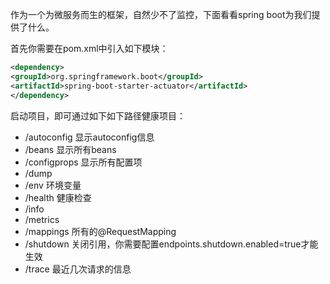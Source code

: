 作为一个为微服务而生的框架，自然少不了监控，下面看看spring boot为我们提供了什么。

首先你需要在pom.xml中引入如下模块：
```xml
<dependency>
<groupId>org.springframework.boot</groupId>
<artifactId>spring-boot-starter-actuator</artifactId>
</dependency>
```
启动项目，即可通过如下如下路径健康项目：
- /autoconfig 显示autoconfig信息
- /beans 显示所有beans
- /configprops 显示所有配置项
- /dump 
- /env 环境变量
- /health 健康检查
- /info 
- /metrics 
- /mappings 所有的@RequestMapping
- /shutdown 关闭引用，你需要配置endpoints.shutdown.enabled=true才能生效
- /trace 最近几次请求的信息
